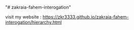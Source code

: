 "# zakraia-fahem-interogation" 

visit my website : https://zkr3333.github.io/zakraia-fahem-interogation/hierarchy.html
